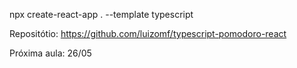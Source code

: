 npx create-react-app . --template typescript

Repositótio: https://github.com/luizomf/typescript-pomodoro-react

Próxima aula: 26/05

